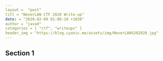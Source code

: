 ```yaml
---
layout =  "post"
titl = "NeverLAN CTF 2020 Write-up"
date: = "2020-02-09 01:00:10 +1030"
author = "javad"
categories = [ "ctf", "writeups" ]
header_img = "https://blog.cyanic.me/assets/img/NeverLAN%202020.jpg"
---
```


## Section 1 ##
